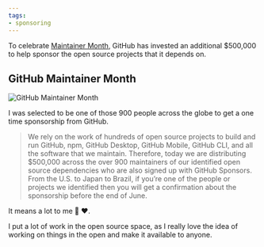 ```yaml
---
tags:
- sponsoring
---
```


To celebrate [Maintainer Month](https://github.blog/2022-06-24-thank-you-to-our-maintainers/), GitHub has invested an additional $500,000 to help sponsor the open source projects that it depends on.

## GitHub Maintainer Month 

![GitHub Maintainer Month](https://user-images.githubusercontent.com/120441/175679187-bc9510ae-5458-4476-9cc0-57f91ce7fcb2.png)

I was selected to be one of those 900 people across the globe to get a one time sponsorship from GitHub.

> We rely on the work of hundreds of open source projects to build and run GitHub, npm, GitHub Desktop, GitHub Mobile, GitHub CLI, and all the software that we maintain. Therefore, today we are distributing $500,000 across the over 900 maintainers of our identified open source dependencies who are also signed up with GitHub Sponsors. From the U.S. to Japan to Brazil, if you’re one of the people or projects we identified then you will get a confirmation about the sponsorship before the end of June.
 
It means a lot to me 🙏 ❤️.

I put a lot of work in the open source space, as I really love the idea of working on things in the open and make it available to anyone.

